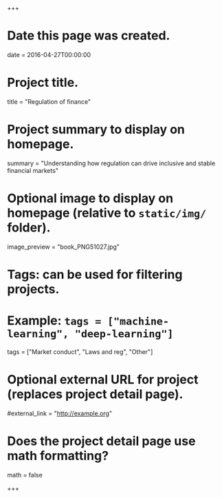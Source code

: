 +++
# Date this page was created.
date = 2016-04-27T00:00:00

# Project title.
title = "Regulation of finance"

# Project summary to display on homepage.
summary = "Understanding how regulation can drive inclusive and stable financial markets"

# Optional image to display on homepage (relative to `static/img/` folder).
image_preview = "book_PNG51027.jpg"

# Tags: can be used for filtering projects.
# Example: `tags = ["machine-learning", "deep-learning"]`
tags = ["Market conduct", "Laws and reg", "Other"]

# Optional external URL for project (replaces project detail page).
#external_link = "http://example.org"

# Does the project detail page use math formatting?
math = false

+++

